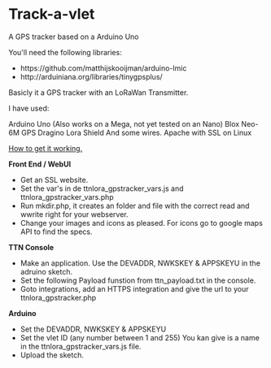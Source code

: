 # Track-a-vlet
A GPS tracker based on a Arduino Uno

You'll need the following libraries:
<ul>
<li>https://github.com/matthijskooijman/arduino-lmic</li>
<li>http://arduiniana.org/libraries/tinygpsplus/</li>
</ul>
Basicly it a GPS tracker with an LoRaWan Transmitter.

I have used:

Arduino Uno (Also works on a Mega, not yet tested on an Nano)
Blox Neo-6M GPS
Dragino Lora Shield
And some wires.
Apache with SSL on Linux

<u>How to get it working.</u>

<b>Front End / WebUI</b>
<ul>
<li>Get an SSL website.</li>
<li>Set the var's in de ttnlora_gpstracker_vars.js and ttnlora_gpstracker_vars.php</li>
<li>Run mkdir.php, it creates an folder and file with the correct read and wwrite right for your webserver.</li>
<li>Change your images and icons as pleased. For icons go to google maps API to find the specs.</li>
</ul>
<b>TTN Console</b>
<ul>
<li>Make an application. Use the DEVADDR, NWKSKEY & APPSKEYU in the adruino sketch.</li>
<li>Set the following Payload funstion from ttn_payload.txt in the console.</li>
<li>Goto integrations, add an HTTPS integration and give the url to your ttnlora_gpstracker.php</li>
</ul>
<b>Arduino</b>
<ul>
<li>Set the DEVADDR, NWKSKEY & APPSKEYU</li>
<li>Set the vlet ID (any number between 1 and 255) You kan give is a name in the ttnlora_gpstracker_vars.js file.</li>
<li>Upload the sketch.</li>
</ul>
